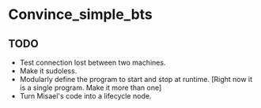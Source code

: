 # Convince_simple_bts

## TODO
- Test connection lost between two machines.
- Make it sudoless.
- Modularly define the program to start and stop at runtime. [Right now it is a single program. Make it more than one]
- Turn Misael's code into a lifecycle node.
